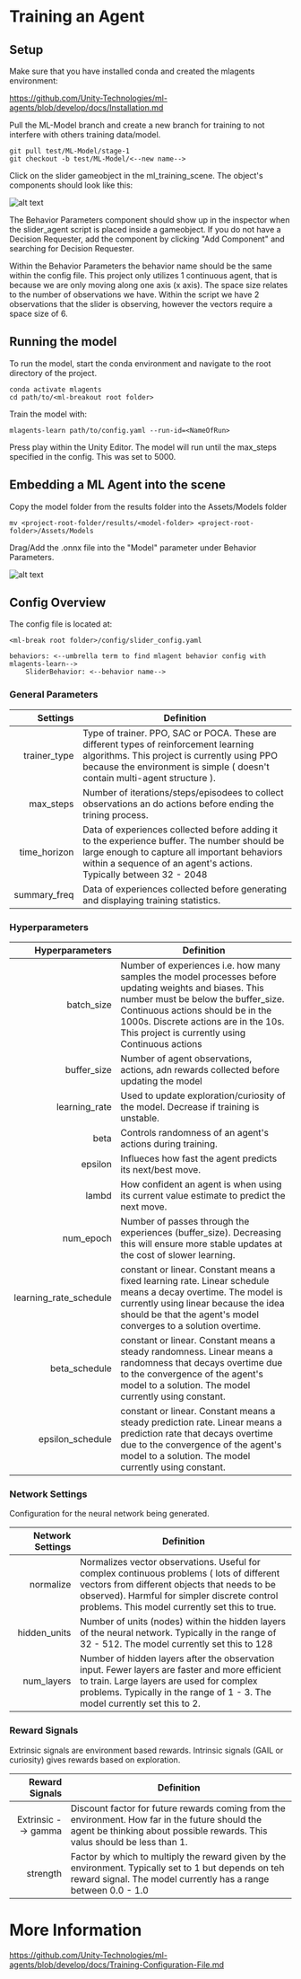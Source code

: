 # Training an Agent

## Setup

Make sure that you have installed conda and created the mlagents environment:

https://github.com/Unity-Technologies/ml-agents/blob/develop/docs/Installation.md

Pull the ML-Model branch and create a new branch for training to not interfere with others training data/model.

```
git pull test/ML-Model/stage-1
git checkout -b test/ML-Model/<--new name-->
```

Click on the slider gameobject in the ml_training_scene. The object's components should look like this:

![alt text](Images/slider_agent.png)

The Behavior Parameters component should show up in the inspector when the slider_agent script is placed inside a gameobject. If you do not have a Decision Requester, add the component by clicking "Add Component" and searching for Decision Requester.

Within the Behavior Parameters the behavior name should be the same within the config file. This project only utilizes 1 continuous agent, that is because we are only moving along one axis (x axis). The space size relates to the number of observations we have. Within the script we have 2 observations that the slider is observing, however the vectors require a space size of 6.

## Running the model

To run the model, start the conda environment and navigate to the root directory of the project.

```
conda activate mlagents
cd path/to/<ml-breakout root folder>
```

Train the model with:

```
mlagents-learn path/to/config.yaml --run-id=<NameOfRun>
```

Press play within the Unity Editor. The model will run until the max_steps specified in the config. This was set to 5000.

## Embedding a ML Agent into the scene
Copy the model folder from the results folder into the Assets/Models folder

```
mv <project-root-folder/results/<model-folder> <project-root-folder>/Assets/Models
```

Drag/Add the .onnx file into the "Model" parameter under Behavior Parameters.

![alt text](Images/slider_agent.png)

## Config Overview
The config file is located at:
```
<ml-break root folder>/config/slider_config.yaml
```

```
behaviors: <--umbrella term to find mlagent behavior config with mlagents-learn-->
    SliderBehavior: <--behavior name-->
```

### General Parameters

| Settings            | Definition    |
|--------------------:|---------------|
|     trainer_type    |  Type of trainer. PPO, SAC or POCA. These are different types of reinforcement learning algorithms. This project is currently using PPO because the environment is simple ( doesn't contain multi-agent structure ).             |
|     max_steps    |  Number of iterations/steps/episodees to collect observations an do actions before ending the trining process.             |
|     time_horizon    |  Data of experiences collected before adding it to the experience buffer. The number should be large enough to capture all important behaviors within a sequence of an agent's actions. Typically between 32 - 2048             |
|     summary_freq    |  Data of experiences collected before generating and displaying training statistics.        |

### Hyperparameters

| Hyperparameters            | Definition    |
|---------------------------:|---------------|
|     batch_size             | Number of experiences i.e. how many samples the model processes before updating weights and biases. This number must be below the buffer_size. Continuous actions should be in the 1000s. Discrete actions are in the 10s. This project is currently using Continuous actions                |
|     buffer_size            | Number of agent observations, actions, adn rewards collected before updating the model              |
|     learning_rate          | Used to update exploration/curiosity of the model. Decrease if training is unstable.              |
|     beta                   | Controls randomness of an agent's actions during training.              |
|     epsilon                | Influeces how fast the agent predicts its next/best move.              |
|     lambd                  | How confident an agent is when using its current value estimate to predict the next move.              |
|     num_epoch              | Number of passes through the experiences (buffer_size). Decreasing this will ensure more stable updates at the cost of slower learning.               |
|     learning_rate_schedule | constant or linear. Constant means a fixed learning rate. Linear schedule means a decay overtime. The model is currently using linear because the idea should be that the agent's model converges to a solution overtime.              |
|     beta_schedule          | constant or linear. Constant means a steady randomness. Linear means a randomness that decays overtime due to the convergence of the agent's model to a solution. The model currently using constant.                |
|     epsilon_schedule       | constant or linear. Constant means a steady prediction rate. Linear means a prediction rate that decays overtime due to the convergence of the agent's model to a solution. The model currently using constant.                      |

### Network Settings

Configuration for the neural network being generated.

| Network Settings            | Definition    |
|----------------------------:|---------------|
| normalize            | Normalizes vector observations. Useful for complex continuous problems ( lots of different vectors from different objects that needs to be observed). Harmful for simpler discrete control problems. This model currently set this to true.    |
| hidden_units            | Number of units (nodes) within the hidden layers of the neural network. Typically in the range of 32 - 512. The model currently set this to 128   |
| num_layers            | Number of hidden layers after the observation input. Fewer layers are faster and more efficient to train. Large layers are used for complex problems. Typically in the range of 1 - 3. The model currently set this to 2.    |

### Reward Signals

Extrinsic signals are environment based rewards. Intrinsic signals (GAIL or curiosity) gives rewards based on exploration.

| Reward Signals            | Definition    |
|----------------------------:|---------------|
| Extrinsic --> gamma            | Discount factor for future rewards coming from the environment. How far in the future should the agent be thinking about possible rewards. This valus should be less than 1. |
| strength        | Factor by which to multiply the reward given by the environment. Typically set to 1 but depends on teh reward signal. The model currently has a range between 0.0 - 1.0 |

# More Information

https://github.com/Unity-Technologies/ml-agents/blob/develop/docs/Training-Configuration-File.md
